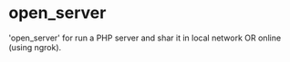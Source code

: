 # open_server
'open_server' for run a PHP server and shar it in local network OR online (using ngrok).
